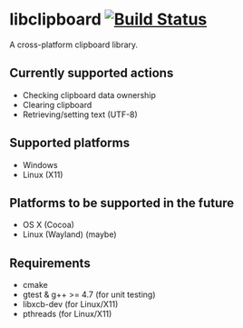 libclipboard [![Build Status](https://travis-ci.org/jtanx/libclipboard.png)](https://travis-ci.org/jtanx/libclipboard)
=========

A cross-platform clipboard library.

## Currently supported actions
* Checking clipboard data ownership
* Clearing clipboard
* Retrieving/setting text (UTF-8)

## Supported platforms
* Windows
* Linux (X11)

## Platforms to be supported in the future
* OS X (Cocoa)
* Linux (Wayland) (maybe)

## Requirements
* cmake
* gtest & g++ >= 4.7 (for unit testing)
* libxcb-dev (for Linux/X11)
* pthreads (for Linux/X11)
